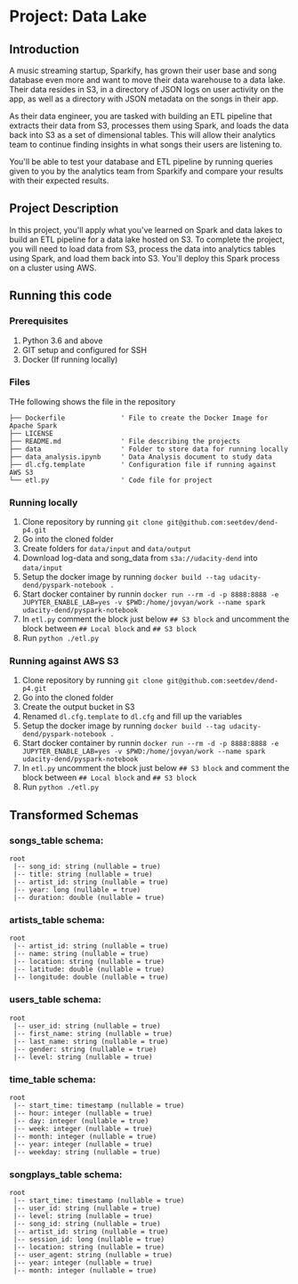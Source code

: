 # Project: Data Lake

## Introduction
A music streaming startup, Sparkify, has grown their user base and song database even more and want to move their data warehouse to a data lake. Their data resides in S3, in a directory of JSON logs on user activity on the app, as well as a directory with JSON metadata on the songs in their app.

As their data engineer, you are tasked with building an ETL pipeline that extracts their data from S3, processes them using Spark, and loads the data back into S3 as a set of dimensional tables. This will allow their analytics team to continue finding insights in what songs their users are listening to.

You'll be able to test your database and ETL pipeline by running queries given to you by the analytics team from Sparkify and compare your results with their expected results.

## Project Description
In this project, you'll apply what you've learned on Spark and data lakes to build an ETL pipeline for a data lake hosted on S3. To complete the project, you will need to load data from S3, process the data into analytics tables using Spark, and load them back into S3. You'll deploy this Spark process on a cluster using AWS.

## Running this code

### Prerequisites

1. Python 3.6 and above
2. GIT setup and configured for SSH
3. Docker (If running locally)

### Files
THe following shows the file in the repository
```
├── Dockerfile              ' File to create the Docker Image for Apache Spark
├── LICENSE
├── README.md               ' File describing the projects
├── data                    ' Folder to store data for running locally
├── data_analysis.ipynb     ' Data Analysis document to study data
├── dl.cfg.template         ' Configuration file if running against AWS S3  
└── etl.py                  ' Code file for project
```

### Running locally
1. Clone repository by running `git clone git@github.com:seetdev/dend-p4.git`
2. Go into the cloned folder
3. Create folders for `data/input` and `data/output`
4. Download log-data and song_data from `s3a://udacity-dend` into `data/input`
5. Setup the docker image by running `docker build --tag udacity-dend/pyspark-notebook .`
6. Start docker container by runnin `docker run --rm -d -p 8888:8888 -e JUPYTER_ENABLE_LAB=yes -v $PWD:/home/jovyan/work --name spark udacity-dend/pyspark-notebook`
7. In `etl.py` comment the block just below `## S3 block` and uncomment the block between `## Local block` and `## S3 block`
8. Run `python ./etl.py`

### Running against AWS S3
1. Clone repository by running `git clone git@github.com:seetdev/dend-p4.git`
2. Go into the cloned folder
3. Create the output bucket in S3
4. Renamed `dl.cfg.template` to `dl.cfg` and fill up the variables
5. Setup the docker image by running `docker build --tag udacity-dend/pyspark-notebook .`
6. Start docker container by runnin `docker run --rm -d -p 8888:8888 -e JUPYTER_ENABLE_LAB=yes -v $PWD:/home/jovyan/work --name spark udacity-dend/pyspark-notebook`
7. In `etl.py` uncomment the block just below `## S3 block` and comment the block between `## Local block` and `## S3 block`
8. Run `python ./etl.py`

## Transformed Schemas

### songs_table schema:
```
root
 |-- song_id: string (nullable = true)
 |-- title: string (nullable = true)
 |-- artist_id: string (nullable = true)
 |-- year: long (nullable = true)
 |-- duration: double (nullable = true)
```

### artists_table schema:
```
root
 |-- artist_id: string (nullable = true)
 |-- name: string (nullable = true)
 |-- location: string (nullable = true)
 |-- latitude: double (nullable = true)
 |-- longitude: double (nullable = true)
```

### users_table schema:
```
root
 |-- user_id: string (nullable = true)
 |-- first_name: string (nullable = true)
 |-- last_name: string (nullable = true)
 |-- gender: string (nullable = true)
 |-- level: string (nullable = true)
```

### time_table schema:
```
root
 |-- start_time: timestamp (nullable = true)
 |-- hour: integer (nullable = true)
 |-- day: integer (nullable = true)
 |-- week: integer (nullable = true)
 |-- month: integer (nullable = true)
 |-- year: integer (nullable = true)
 |-- weekday: string (nullable = true)
```

### songplays_table schema:
```
root
 |-- start_time: timestamp (nullable = true)
 |-- user_id: string (nullable = true)
 |-- level: string (nullable = true)
 |-- song_id: string (nullable = true)
 |-- artist_id: string (nullable = true)
 |-- session_id: long (nullable = true)
 |-- location: string (nullable = true)
 |-- user_agent: string (nullable = true)
 |-- year: integer (nullable = true)
 |-- month: integer (nullable = true)
```
